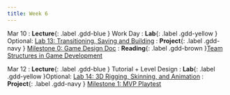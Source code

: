 ```yaml
---
title: Week 6
---
```


Mar 10
: **Lecture**{: .label .gdd-blue } Work Day
: **Lab**{: .label .gdd-yellow } Optional: [Lab 13: Transitioning, Saving and Building]
: **Project**{: .label .gdd-navy } [Milestone 0: Game Design Doc]
: **Reading**{: .label .gdd-brown }[Team Structures in Game Development]

Mar 12
: **Lecture**{: .label .gdd-blue } Tutorial + Level Design
: **Lab**{: .label .gdd-yellow }Optional: [Lab 14: 3D Rigging, Skinning, and Animation]
: **Project**{: .label .gdd-navy } [Milestone 1: MVP Playtest]

[Work Day]: https://docs.google.com/presentation/d/134ed12Z_He_NzoOFaq3FVqIYG_UBFjaeMBw-LTorsAM/edit?usp=sharing
[Tutorial + Level Design]: https://docs.google.com/presentation/d/1OvpjWZmDU6Tijvcjyd8NZFN3yxhcWBm9K5hivGKy-8A/edit?usp=sharing 

[Lab 13: Transitioning, Saving and Building]: ./../pages/labs/lab13/lab13
[Lab 14: 3D Rigging, Skinning, and Animation]: ./../pages/labs/lab14/lab14

[Team Structures in Game Development]: https://www.gamedeveloper.com/business/team-corporate-structure-is-the-standard-way-the-best-way- 
 

[Milestone 0: Game Design Doc]: ../pages/projects/project3/project3

[Milestone 1: MVP Playtest]: ../pages/projects/project3/project3